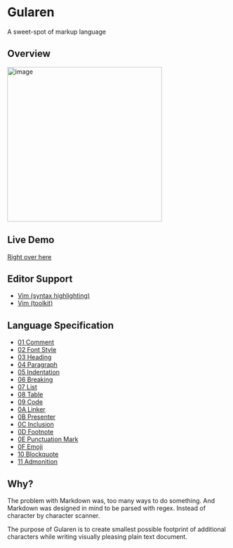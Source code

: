 # Gularen
A sweet-spot of markup language

## Overview
<img width="352" alt="image" src="https://github.com/noorwachid/gularen/assets/42460975/62d3889b-dcd8-4445-ac5c-fa85623c5375">

## Live Demo
[Right over here](https://noorwach.id/gularen/editor/)

## Editor Support
- [Vim (syntax highlighting)](https://github.com/noorwachid/vim-gularen)
- [Vim (toolkit)](https://github.com/noorwachid/vim-gularen-tk)

## Language Specification
- [01 Comment](spec/01-comment.gr)
- [02 Font Style](spec/02-font-style.gr)
- [03 Heading](spec/03-heading.gr)
- [04 Paragraph](spec/04-paragraph.gr)
- [05 Indentation](spec/05-indentation.gr)
- [06 Breaking](spec/06-breaking.gr)
- [07 List](spec/07-list.gr)
- [08 Table](spec/08-table.gr)
- [09 Code](spec/09-code.gr)
- [0A Linker](spec/0A-linker.gr)
- [0B Presenter](spec/0B-presenter.gr)
- [0C Inclusion](spec/0C-inclusion.gr)
- [0D Footnote](spec/0D-footnote.gr)
- [0E Punctuation Mark](spec/0E-punctuation-mark.gr)
- [0F Emoji](spec/0F-emoji.gr)
- [10 Blockquote](spec/10-blockquote.gr)
- [11 Admonition](spec/11-admonition.gr)

## Why?
The problem with Markdown was, too many ways to do something. 
And Markdown was designed in mind to be parsed with regex.
Instead of character by character scanner. 

The purpose of Gularen is to create smallest possible footprint of additional characters while writing visually pleasing plain text document.

